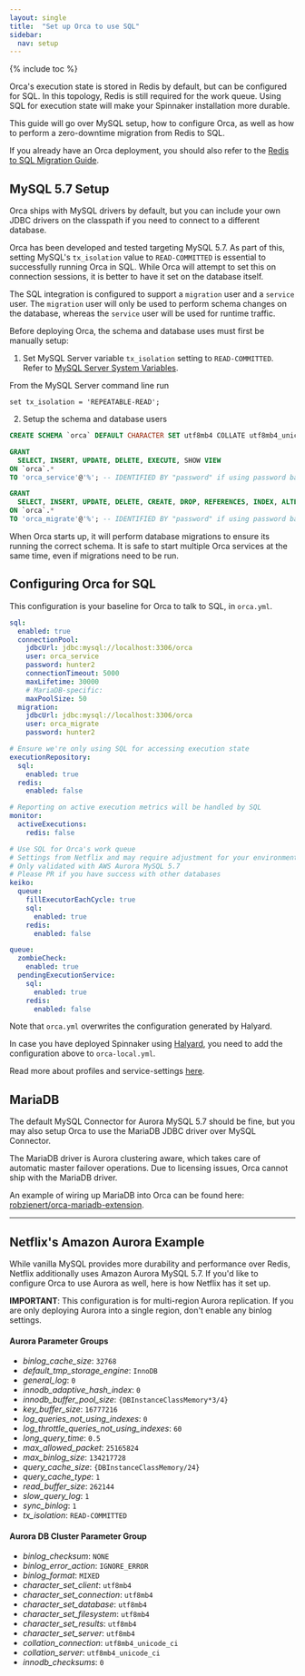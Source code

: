 ```yaml
---
layout: single
title:  "Set up Orca to use SQL"
sidebar:
  nav: setup
---
```


{% include toc %}

Orca's execution state is stored in Redis by default, but can be configured for SQL. 
In this topology, Redis is still required for the work queue.
Using SQL for execution state will make your Spinnaker installation more durable.

This guide will go over MySQL setup, how to configure Orca, as well as how to perform a zero-downtime migration from Redis to SQL.

If you already have an Orca deployment, you should also refer to the [Redis to SQL Migration Guide](/guides/operator/orca-redis-to-sql/).

## MySQL 5.7 Setup

Orca ships with MySQL drivers by default, but you can include your own JDBC drivers on the classpath if you need to connect to a different database.

Orca has been developed and tested targeting MySQL 5.7. As part of this, setting MySQL's `tx_isolation` value to `READ-COMMITTED` is essential to successfully running Orca in SQL. 
While Orca will attempt to set this on connection sessions, it is better to have it set on the database itself.

The SQL integration is configured to support a `migration` user and a `service` user.
The `migration` user will only be used to perform schema changes on the database, whereas the `service` user will be used for runtime traffic.

Before deploying Orca, the schema and database uses must first be manually setup:

1. Set MySQL Server variable `tx_isolation` setting to `READ-COMMITTED`. Refer to [MySQL Server System Variables](https://dev.mysql.com/doc/refman/5.7/en/server-system-variables.html#sysvar_tx_isolation).

From the MySQL Server command line run
```
set tx_isolation = 'REPEATABLE-READ';
```

2. Setup the schema and database users
  
  ```sql
  CREATE SCHEMA `orca` DEFAULT CHARACTER SET utf8mb4 COLLATE utf8mb4_unicode_ci;

  GRANT 
    SELECT, INSERT, UPDATE, DELETE, EXECUTE, SHOW VIEW 
  ON `orca`.* 
  TO 'orca_service'@'%'; -- IDENTIFIED BY "password" if using password based auth

  GRANT 
    SELECT, INSERT, UPDATE, DELETE, CREATE, DROP, REFERENCES, INDEX, ALTER, LOCK TABLES, EXECUTE, SHOW VIEW 
  ON `orca`.* 
  TO 'orca_migrate'@'%'; -- IDENTIFIED BY "password" if using password based auth
  ```

When Orca starts up, it will perform database migrations to ensure its running the correct schema.
It is safe to start multiple Orca services at the same time, even if migrations need to be run.

## Configuring Orca for SQL

This configuration is your baseline for Orca to talk to SQL, in `orca.yml`.

```yaml
sql:
  enabled: true
  connectionPool:
    jdbcUrl: jdbc:mysql://localhost:3306/orca
    user: orca_service
    password: hunter2
    connectionTimeout: 5000
    maxLifetime: 30000
    # MariaDB-specific:
    maxPoolSize: 50
  migration:
    jdbcUrl: jdbc:mysql://localhost:3306/orca
    user: orca_migrate
    password: hunter2

# Ensure we're only using SQL for accessing execution state
executionRepository:
  sql:
    enabled: true
  redis:
    enabled: false

# Reporting on active execution metrics will be handled by SQL
monitor:
  activeExecutions:
    redis: false

# Use SQL for Orca's work queue
# Settings from Netflix and may require adjustment for your environment
# Only validated with AWS Aurora MySQL 5.7
# Please PR if you have success with other databases
keiko:
  queue:
    fillExecutorEachCycle: true
    sql:
      enabled: true
    redis:
      enabled: false

queue:
  zombieCheck:
    enabled: true
  pendingExecutionService:
    sql:
      enabled: true
    redis:
      enabled: false
```
Note that `orca.yml` overwrites the configuration generated by Halyard.

In case you have deployed Spinnaker using [Halyard](/reference/halyard/), you need to add the configuration above to `orca-local.yml`.

Read more about profiles and service-settings [here](/reference/halyard/custom/).

## MariaDB

The default MySQL Connector for Aurora MySQL 5.7 should be fine, but you may also setup Orca to use the MariaDB JDBC driver over MySQL Connector.

The MariaDB driver is Aurora clustering aware, which takes care of automatic master failover operations. 
Due to licensing issues, Orca cannot ship with the MariaDB driver. 

An example of wiring up MariaDB into Orca can be found here: [robzienert/orca-mariadb-extension](https://github.com/robzienert/orca-mariadb-extension).

---

## Netflix's Amazon Aurora Example

While vanilla MySQL provides more durability and performance over Redis, Netflix additionally uses Amazon Aurora MySQL 5.7.
If you'd like to configure Orca to use Aurora as well, here is how Netflix has it set up.

**IMPORTANT**: This configuration is for multi-region Aurora replication.
If you are only deploying Aurora into a single region, don't enable any binlog settings.

#### Aurora Parameter Groups

- *binlog_cache_size*: `32768`
- *default_tmp_storage_engine*: `InnoDB`
- *general_log*: `0`
- *innodb_adaptive_hash_index*: `0`
- *innodb_buffer_pool_size*: `{DBInstanceClassMemory*3/4}`
- *key_buffer_size*: `16777216`
- *log_queries_not_using_indexes*: `0`
- *log_throttle_queries_not_using_indexes*: `60`
- *long_query_time*: `0.5`
- *max_allowed_packet*: `25165824`
- *max_binlog_size*: `134217728`
- *query_cache_size*: `{DBInstanceClassMemory/24}`
- *query_cache_type*: `1`
- *read_buffer_size*: `262144`
- *slow_query_log*: `1`
- *sync_binlog*: `1`
- *tx_isolation*: `READ-COMMITTED`

#### Aurora DB Cluster Parameter Group

- *binlog_checksum*: `NONE`
- *binlog_error_action*: `IGNORE_ERROR`
- *binlog_format*: `MIXED`
- *character_set_client*: `utf8mb4`
- *character_set_connection*: `utf8mb4`
- *character_set_database*: `utf8mb4`
- *character_set_filesystem*: `utf8mb4`
- *character_set_results*: `utf8mb4`
- *character_set_server*: `utf8mb4`
- *collation_connection*: `utf8mb4_unicode_ci`
- *collation_server*: `utf8mb4_unicode_ci`
- *innodb_checksums*: `0`
